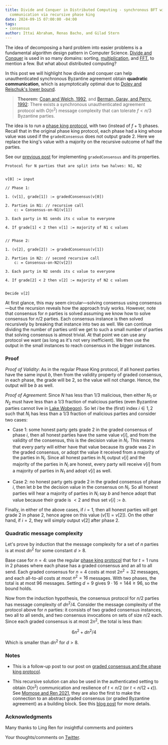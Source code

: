 ```yaml
---
title: Divide and Conquer in Distributed Computing - synchronous BFT with quadratic
  communication via recursive phase king
date: 2024-09-15 07:00:00 -04:00
tags:
- consensus
author: Ittai Abraham, Renas Bacho, and Gilad Stern
---
```


The idea of decomposing a hard problem into easier problems is a fundamental algorithm design pattern in Computer Science. [Divide and Conquer](https://en.wikipedia.org/wiki/Divide-and-conquer_algorithm) is used in so many domains: sorting, [multiplication](https://www.youtube.com/watch?v=JCbZayFr9RE), and [FFT](https://decentralizedthoughts.github.io/2023-09-01-FFT/), to mention a few. But what about distributed computing?

In this post we will highlight how divide and conquer can help unauthenticated synchronous Byzantine agreement obtain **quadratic communication**, which is asymptotically optimal due to [Dolev and Reischuk's lower bound](https://decentralizedthoughts.github.io/2019-08-16-byzantine-agreement-needs-quadratic-messages/).

> **Theorem:** [Coan and Welch, 1992](https://www.sciencedirect.com/science/article/pii/089054019290004Y), and [Berman, Garay, and Perry, 1992](https://link.springer.com/chapter/10.1007/978-1-4615-3422-8_27): 
> There exists a synchronous unauthenticated agreement protocol with $O(n^2)$ message complexity that can tolerate $f<n/3$ Byzantine parties.

The idea is to run a [phase king protocol](https://decentralizedthoughts.github.io/2022-06-09-phase-king-via-gradecast/), with two (instead of $f+1$) phases. Recall that in the original phase king protocol, each phase had a king whose value was used if the `gradedConsensus` does not output grade 2. Here we replace the king's value with a majority on the recursive outcome of half the parties.

See our [previous post](https://decentralizedthoughts.github.io/2022-06-09-phase-king-via-gradecast/) for implementing `gradedConsensus` and its properties.


```
Protocol for N parties that are split into two halves: N1, N2 


v[0] := input

// Phase 1:

1. (v[1], grade[1]) := gradedConsensus(v[0])

2. Parties in N1: // recursive call
    c: = Consensus-on-N1(v[1])

3. Each party in N1 sends its c value to everyone 

4. If grade[1] < 2 then v[1] := majority of N1 c values


// Phase 2:

1. (v[2], grade[2]) := gradedConsensus(v[1])

2. Parties in N2: // second recursive call
    c: = Consensus-on-N2(v[2])

3. Each party in N2 sends its c value to everyone

4. If grade[2] < 2 then v[2] := majority of N2 c values


Decide v[2]
```

At first glance, this may seem circular—solving consensus using consensus—but the recursion reveals how the approach truly works. However, note that consensus for $n$ parties is solved assuming we know how to solve consensus for $n/2$ parties. Each consensus instance is then solved recursively by breaking that instance into two as well. We can continue dividing the number of parties until we get to such a small number of parties that solving consensus is almost trivial. At that point we can use any protocol we want (as long as it's not very inefficient). We then use the output in the small instances to reach consensus in the bigger instances.

### Proof

*Proof of Validity*: As in the regular Phase King protocol, if all honest parties have the same input $b$, then from the validity property of graded consensus, in each phase, the grade will be 2, so the value will not change. Hence, the output will be $b$ as well. 

*Proof of Agreement*: Since $N$ has less than $1/3$ malicious, then either $N_1$ or $N_2$ must have less than a $1/3$ fraction of malicious parties (even Byzantine parties cannot live in [Lake Wobegon](https://en.wikipedia.org/wiki/Lake_Wobegon)). So let $i$ be the (first) index $i \in 1,2$ such that $N_i$ has less than a $1/3$ fraction of malicious parties and consider two cases:

* Case 1: some honest party gets grade 2 in the graded consensus of phase $i$, then all honest parties have the same value $v[i]$, and from the validity of the consensus, this is the decision value in $N_i$. This means that every party will either have that value because its grade was $2$ in the graded consensus, or adopt the value it received from a majority of the parties in $N_i$. Since all honest parties in $N_i$ output $v[i]$ and the majority of the parties in $N_i$ are honest, every party will receive $v[i]$ from a majority of parties in $N_1$ and adopt $v[i]$ as well. 

* Case 2: no honest party gets grade 2 in the graded consensus of phase $i$, then let $b$ be the decision value in the consensus on $N_i$. So all honest parties will hear a majority of parties in $N_i$ say $b$ and hence adopt that value because their grade is $<2$ and thus set $v[i] := b$. 

Finally, in either of the above cases, if $i=1$, then all honest parties will get grade 2 in phase 2, hence agree on this value ($v[1] = v[2]$). On the other hand, if $i=2$, they will simply output $v[2]$ after phase $2$.

### Quadratic message complexity

Let's prove by induction that the message complexity for a set of $n$ parties is at most $d n^2$ for some constant $d >8$.

Base case for $n=4$: use the regular [phase king protocol](https://decentralizedthoughts.github.io/2022-06-09-phase-king-via-gradecast/) that for $t=1$ runs in 2 phases where each phase has a graded consensus and an all to all send. Each graded consensus for $n=4$ costs at most $2n^2 = 32$ messages, and each all-to-all costs at most $n^2 = 16$ messages. With two phases, the total is at most 96 messages. Setting $d=9$ gives $9 \cdot 16 = 144 \geq 96$, so the bound holds.

Now from the induction hypothesis, the consensus protocol for $n/2$ parties has message complexity of $d n^2/4$. Consider the message complexity of the protocol above for $n$ parties: it consists of two graded consensus instances, two all to all sends, and two consensus invocations on sets of size $n/2$ each. Since each graded consensus is at most $2n^2$, the total is less than:

$$
6 n^2 + d n^2/4
$$

Which is smaller than $d n^2$ for $d >8$.

### Notes

* This is a follow-up post to our post on [graded consensus and the phase king protocol](https://decentralizedthoughts.github.io/2022-06-09-phase-king-via-gradecast/).

* This recursive solution can also be used in the authenticated setting to obtain $O(n^2)$ communication and resilience of $t<n/2$ (or $t<n/(2+\epsilon)$). See [Momose and Ren 2021](https://arxiv.org/pdf/2007.13175), they are also the first to make the connection to an abstract graded consensus (or graded Byzantine agreement) as a building block. See this [blog post](https://decentralizedthoughts.github.io/2021-09-20-optimal-communication-complexity-of-authenticated-byzantine-agreement/ ) for more details.


### Acknowledgments

Many thanks to Ling Ren for insightful comments and pointers

Your thoughts/comments on [Twitter](https://x.com/ittaia/status/1835357484195709231). 